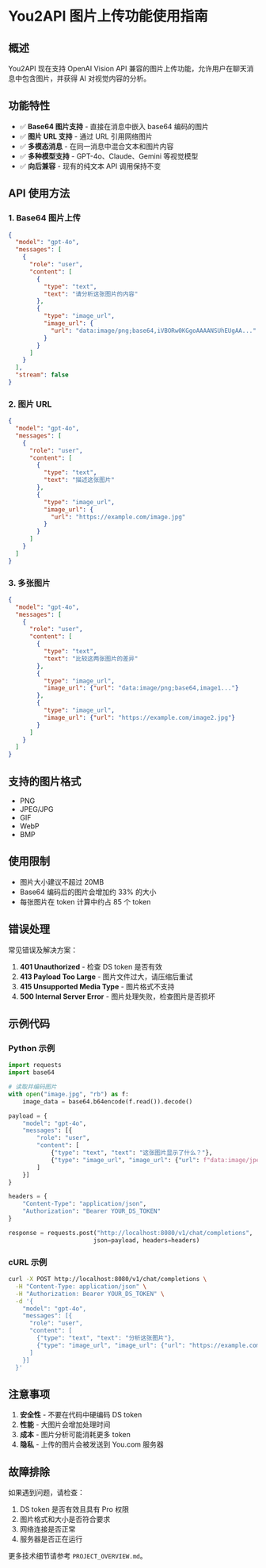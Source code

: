 # You2API 图片上传功能使用指南

## 概述

You2API 现在支持 OpenAI Vision API 兼容的图片上传功能，允许用户在聊天消息中包含图片，并获得 AI 对视觉内容的分析。

## 功能特性

- ✅ **Base64 图片支持** - 直接在消息中嵌入 base64 编码的图片
- ✅ **图片 URL 支持** - 通过 URL 引用网络图片
- ✅ **多模态消息** - 在同一消息中混合文本和图片内容
- ✅ **多种模型支持** - GPT-4o、Claude、Gemini 等视觉模型
- ✅ **向后兼容** - 现有的纯文本 API 调用保持不变

## API 使用方法

### 1. Base64 图片上传

```json
{
  "model": "gpt-4o",
  "messages": [
    {
      "role": "user",
      "content": [
        {
          "type": "text",
          "text": "请分析这张图片的内容"
        },
        {
          "type": "image_url",
          "image_url": {
            "url": "data:image/png;base64,iVBORw0KGgoAAAANSUhEUgAA..."
          }
        }
      ]
    }
  ],
  "stream": false
}
```

### 2. 图片 URL

```json
{
  "model": "gpt-4o",
  "messages": [
    {
      "role": "user",
      "content": [
        {
          "type": "text",
          "text": "描述这张图片"
        },
        {
          "type": "image_url",
          "image_url": {
            "url": "https://example.com/image.jpg"
          }
        }
      ]
    }
  ]
}
```

### 3. 多张图片

```json
{
  "model": "gpt-4o",
  "messages": [
    {
      "role": "user",
      "content": [
        {
          "type": "text",
          "text": "比较这两张图片的差异"
        },
        {
          "type": "image_url",
          "image_url": {"url": "data:image/png;base64,image1..."}
        },
        {
          "type": "image_url",
          "image_url": {"url": "https://example.com/image2.jpg"}
        }
      ]
    }
  ]
}
```

## 支持的图片格式

- PNG
- JPEG/JPG
- GIF
- WebP
- BMP

## 使用限制

- 图片大小建议不超过 20MB
- Base64 编码后的图片会增加约 33% 的大小
- 每张图片在 token 计算中约占 85 个 token

## 错误处理

常见错误及解决方案：

1. **401 Unauthorized** - 检查 DS token 是否有效
2. **413 Payload Too Large** - 图片文件过大，请压缩后重试
3. **415 Unsupported Media Type** - 图片格式不支持
4. **500 Internal Server Error** - 图片处理失败，检查图片是否损坏

## 示例代码

### Python 示例

```python
import requests
import base64

# 读取并编码图片
with open("image.jpg", "rb") as f:
    image_data = base64.b64encode(f.read()).decode()

payload = {
    "model": "gpt-4o",
    "messages": [{
        "role": "user",
        "content": [
            {"type": "text", "text": "这张图片显示了什么？"},
            {"type": "image_url", "image_url": {"url": f"data:image/jpeg;base64,{image_data}"}}
        ]
    }]
}

headers = {
    "Content-Type": "application/json",
    "Authorization": "Bearer YOUR_DS_TOKEN"
}

response = requests.post("http://localhost:8080/v1/chat/completions", 
                        json=payload, headers=headers)
```

### cURL 示例

```bash
curl -X POST http://localhost:8080/v1/chat/completions \
  -H "Content-Type: application/json" \
  -H "Authorization: Bearer YOUR_DS_TOKEN" \
  -d '{
    "model": "gpt-4o",
    "messages": [{
      "role": "user",
      "content": [
        {"type": "text", "text": "分析这张图片"},
        {"type": "image_url", "image_url": {"url": "https://example.com/image.jpg"}}
      ]
    }]
  }'
```

## 注意事项

1. **安全性** - 不要在代码中硬编码 DS token
2. **性能** - 大图片会增加处理时间
3. **成本** - 图片分析可能消耗更多 token
4. **隐私** - 上传的图片会被发送到 You.com 服务器

## 故障排除

如果遇到问题，请检查：

1. DS token 是否有效且具有 Pro 权限
2. 图片格式和大小是否符合要求
3. 网络连接是否正常
4. 服务器是否正在运行

更多技术细节请参考 `PROJECT_OVERVIEW.md`。